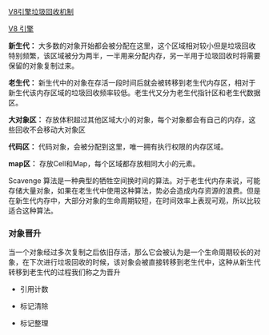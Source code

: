 [V8引擎垃圾回收机制](https://www.cnblogs.com/tangshiwei/p/12026915.html)

[V8 引擎](https://zhuanlan.zhihu.com/p/27628685)


**新生代：** 大多数的对象开始都会被分配在这里，这个区域相对较小但是垃圾回收特别频繁，该区域被分为两半，一半用来分配内存，另一半用于垃圾回收时将需要保留的对象复制过来。

**老生代：** 新生代中的对象在存活一段时间后就会被转移到老生代内存区，相对于新生代该内存区域的垃圾回收频率较低。老生代又分为老生代指针区和老生代数据区。

**大对象区：** 存放体积超过其他区域大小的对象，每个对象都会有自己的内存，这些回收不会移动大对象区

**代码区：** 代码对象，会被分配到这里，唯一拥有执行权限的内存区域。

**map区：** 存放Cell和Map，每个区域都存放相同大小的元素。

Scavenge 算法是一种典型的牺牲空间换时间的算法。对于老生代内存来说，可能存储大量对象，如果在老生代中使用这种算法，势必会造成内存资源的浪费。但是在新生代内存中，大部分对象的生命周期较短，在时间效率上表现可观，所以比较适合这种算法。


### 对象晋升

当一个对象经过多次复制之后依旧存活，那么它会被认为是一个生命周期较长的对象，在下次进行垃圾回收的时候，该对象会被直接转移到老生代中，这种从新生代转移到老生代的过程我们称之为晋升


* 引用计数

* 标记清除
* 标记整理
